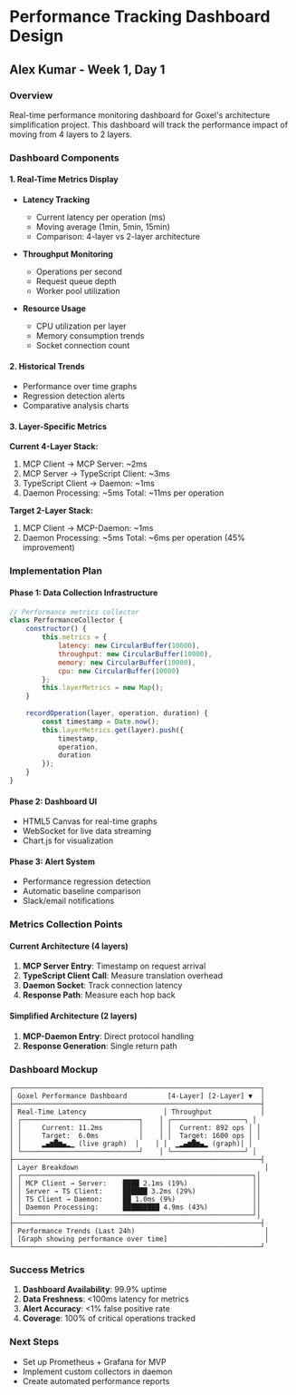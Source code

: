 # Performance Tracking Dashboard Design
## Alex Kumar - Week 1, Day 1

### Overview
Real-time performance monitoring dashboard for Goxel's architecture simplification project. This dashboard will track the performance impact of moving from 4 layers to 2 layers.

### Dashboard Components

#### 1. Real-Time Metrics Display
- **Latency Tracking**
  - Current latency per operation (ms)
  - Moving average (1min, 5min, 15min)
  - Comparison: 4-layer vs 2-layer architecture
  
- **Throughput Monitoring**
  - Operations per second
  - Request queue depth
  - Worker pool utilization

- **Resource Usage**
  - CPU utilization per layer
  - Memory consumption trends
  - Socket connection count

#### 2. Historical Trends
- Performance over time graphs
- Regression detection alerts
- Comparative analysis charts

#### 3. Layer-Specific Metrics
**Current 4-Layer Stack:**
1. MCP Client → MCP Server: ~2ms
2. MCP Server → TypeScript Client: ~3ms  
3. TypeScript Client → Daemon: ~1ms
4. Daemon Processing: ~5ms
Total: ~11ms per operation

**Target 2-Layer Stack:**
1. MCP Client → MCP-Daemon: ~1ms
2. Daemon Processing: ~5ms
Total: ~6ms per operation (45% improvement)

### Implementation Plan

#### Phase 1: Data Collection Infrastructure
```javascript
// Performance metrics collector
class PerformanceCollector {
    constructor() {
        this.metrics = {
            latency: new CircularBuffer(10000),
            throughput: new CircularBuffer(10000),
            memory: new CircularBuffer(10000),
            cpu: new CircularBuffer(10000)
        };
        this.layerMetrics = new Map();
    }
    
    recordOperation(layer, operation, duration) {
        const timestamp = Date.now();
        this.layerMetrics.get(layer).push({
            timestamp,
            operation,
            duration
        });
    }
}
```

#### Phase 2: Dashboard UI
- HTML5 Canvas for real-time graphs
- WebSocket for live data streaming
- Chart.js for visualization

#### Phase 3: Alert System
- Performance regression detection
- Automatic baseline comparison
- Slack/email notifications

### Metrics Collection Points

#### Current Architecture (4 layers)
1. **MCP Server Entry**: Timestamp on request arrival
2. **TypeScript Client Call**: Measure translation overhead
3. **Daemon Socket**: Track connection latency
4. **Response Path**: Measure each hop back

#### Simplified Architecture (2 layers)
1. **MCP-Daemon Entry**: Direct protocol handling
2. **Response Generation**: Single return path

### Dashboard Mockup
```
┌─────────────────────────────────────────────────────────────┐
│ Goxel Performance Dashboard          [4-Layer] [2-Layer] ▼  │
├─────────────────────────────────────────────────────────────┤
│ Real-Time Latency                   │ Throughput            │
│ ┌─────────────────────────────┐    │ ┌──────────────────┐ │
│ │     Current: 11.2ms         │    │ │  Current: 892 ops │ │
│ │     Target:  6.0ms          │    │ │  Target: 1600 ops │ │
│ │     ▂▄▆█▆▄▂▁ (live graph)  │    │ │  ▁▂▄▆█▆▄▂ (graph)│ │
│ └─────────────────────────────┘    │ └──────────────────┘ │
├─────────────────────────────────────────────────────────────┤
│ Layer Breakdown                                              │
│ ┌─────────────────────────────────────────────────────────┐│
│ │ MCP Client → Server:    ████ 2.1ms (19%)                ││
│ │ Server → TS Client:     ██████ 3.2ms (29%)              ││
│ │ TS Client → Daemon:     ██ 1.0ms (9%)                   ││
│ │ Daemon Processing:      █████████ 4.9ms (43%)           ││
│ └─────────────────────────────────────────────────────────┘│
├─────────────────────────────────────────────────────────────┤
│ Performance Trends (Last 24h)                                │
│ [Graph showing performance over time]                        │
└─────────────────────────────────────────────────────────────┘
```

### Success Metrics
1. **Dashboard Availability**: 99.9% uptime
2. **Data Freshness**: <100ms latency for metrics
3. **Alert Accuracy**: <1% false positive rate
4. **Coverage**: 100% of critical operations tracked

### Next Steps
- Set up Prometheus + Grafana for MVP
- Implement custom collectors in daemon
- Create automated performance reports